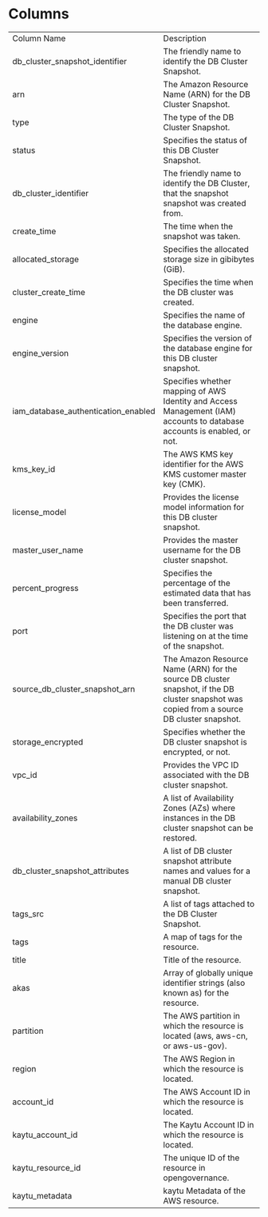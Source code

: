 # Columns  

<table>
	<tr><td>Column Name</td><td>Description</td></tr>
	<tr><td>db_cluster_snapshot_identifier</td><td>The friendly name to identify the DB Cluster Snapshot.</td></tr>
	<tr><td>arn</td><td>The Amazon Resource Name (ARN) for the DB Cluster Snapshot.</td></tr>
	<tr><td>type</td><td>The type of the DB Cluster Snapshot.</td></tr>
	<tr><td>status</td><td>Specifies the status of this DB Cluster Snapshot.</td></tr>
	<tr><td>db_cluster_identifier</td><td>The friendly name to identify the DB Cluster, that the snapshot snapshot was created from.</td></tr>
	<tr><td>create_time</td><td>The time when the snapshot was taken.</td></tr>
	<tr><td>allocated_storage</td><td>Specifies the allocated storage size in gibibytes (GiB).</td></tr>
	<tr><td>cluster_create_time</td><td>Specifies the time when the DB cluster was created.</td></tr>
	<tr><td>engine</td><td>Specifies the name of the database engine.</td></tr>
	<tr><td>engine_version</td><td>Specifies the version of the database engine for this DB cluster snapshot.</td></tr>
	<tr><td>iam_database_authentication_enabled</td><td>Specifies whether mapping of AWS Identity and Access Management (IAM) accounts to database accounts is enabled, or not.</td></tr>
	<tr><td>kms_key_id</td><td>The AWS KMS key identifier for the AWS KMS customer master key (CMK).</td></tr>
	<tr><td>license_model</td><td>Provides the license model information for this DB cluster snapshot.</td></tr>
	<tr><td>master_user_name</td><td>Provides the master username for the DB cluster snapshot.</td></tr>
	<tr><td>percent_progress</td><td>Specifies the percentage of the estimated data that has been transferred.</td></tr>
	<tr><td>port</td><td>Specifies the port that the DB cluster was listening on at the time of the snapshot.</td></tr>
	<tr><td>source_db_cluster_snapshot_arn</td><td>The Amazon Resource Name (ARN) for the source DB cluster snapshot, if the DB cluster snapshot was copied from a source DB cluster snapshot.</td></tr>
	<tr><td>storage_encrypted</td><td>Specifies whether the DB cluster snapshot is encrypted, or not.</td></tr>
	<tr><td>vpc_id</td><td>Provides the VPC ID associated with the DB cluster snapshot.</td></tr>
	<tr><td>availability_zones</td><td>A list of Availability Zones (AZs) where instances in the DB cluster snapshot can be restored.</td></tr>
	<tr><td>db_cluster_snapshot_attributes</td><td>A list of DB cluster snapshot attribute names and values for a manual DB cluster snapshot.</td></tr>
	<tr><td>tags_src</td><td>A list of tags attached to the DB Cluster Snapshot.</td></tr>
	<tr><td>tags</td><td>A map of tags for the resource.</td></tr>
	<tr><td>title</td><td>Title of the resource.</td></tr>
	<tr><td>akas</td><td>Array of globally unique identifier strings (also known as) for the resource.</td></tr>
	<tr><td>partition</td><td>The AWS partition in which the resource is located (aws, aws-cn, or aws-us-gov).</td></tr>
	<tr><td>region</td><td>The AWS Region in which the resource is located.</td></tr>
	<tr><td>account_id</td><td>The AWS Account ID in which the resource is located.</td></tr>
	<tr><td>kaytu_account_id</td><td>The Kaytu Account ID in which the resource is located.</td></tr>
	<tr><td>kaytu_resource_id</td><td>The unique ID of the resource in opengovernance.</td></tr>
	<tr><td>kaytu_metadata</td><td>kaytu Metadata of the AWS resource.</td></tr>
</table>